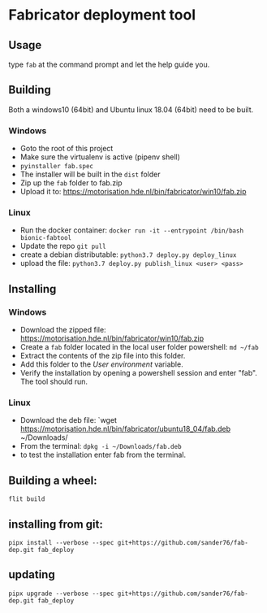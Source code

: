 # Fabricator deployment tool

## Usage

type `fab` at the command prompt and let the help guide you.

## Building

Both a windows10 (64bit) and Ubuntu linux 18.04 (64bit) need to be built.

### Windows

- Goto the root of this project
- Make sure the virtualenv is active (pipenv shell)
- `pyinstaller fab.spec`
- The installer will be built in the `dist` folder
- Zip up the `fab` folder to fab.zip
- Upload it to: https://motorisation.hde.nl/bin/fabricator/win10/fab.zip

### Linux

- Run the docker container: `docker run -it --entrypoint /bin/bash bionic-fabtool`
- Update the repo `git pull`
- create a debian distributable: `python3.7 deploy.py deploy_linux`
- upload the file: `python3.7 deploy.py publish_linux <user> <pass>`

## Installing

### Windows

- Download the zipped file: https://motorisation.hde.nl/bin/fabricator/win10/fab.zip
- Create a `fab` folder located in the local user folder
    powershell: `md ~/fab` 
- Extract the contents of the zip file into this folder.
- Add this folder to the *User environment* variable.
- Verify the installation by opening a powershell session and enter "fab". The tool should run.

### Linux

- Download the deb file: `wget https://motorisation.hde.nl/bin/fabricator/ubuntu18_04/fab.deb ~/Downloads/
- From the terminal: `dpkg -i ~/Downloads/fab.deb`
- to test the installation enter fab from the terminal.

## Building a wheel:

`flit build`

## installing from git:

`pipx install --verbose --spec git+https://github.com/sander76/fab-dep.git fab_deploy`

## updating

`pipx upgrade --verbose --spec git+https://github.com/sander76/fab-dep.git fab_deploy`
